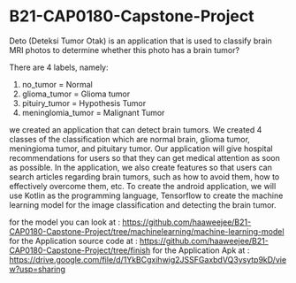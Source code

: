 # B21-CAP0180-Capstone-Project


Deto (Deteksi Tumor Otak) is an application that is used to classify brain MRI photos to determine whether this photo has a brain tumor?

There are 4 labels, namely:
1. no_tumor = Normal
2. glioma_tumor = Glioma tumor
3. pituiry_tumor = Hypothesis Tumor
4. meninglomia_tumor = Malignant Tumor

we created an application that can detect brain tumors. We created 4 classes of the classification which are normal brain, glioma tumor, meningioma tumor, and pituitary tumor. Our application will give hospital recommendations for users so that they can get medical attention as soon as possible. In the application, we also create features so that users can search articles regarding brain tumors, such as how to avoid them, how to effectively overcome them, etc. To create the android application, we will use Kotlin as the programming language, Tensorflow to create the machine learning model for the image classification and detecting the brain tumor.


for the model you can look at : https://github.com/haaweejee/B21-CAP0180-Capstone-Project/tree/machinelearning/machine-learning-model
for the Application source code at : https://github.com/haaweejee/B21-CAP0180-Capstone-Project/tree/finish
for the Application Apk at : https://drive.google.com/file/d/1YkBCgxihwig2JSSFGaxbdVQ3ysytp9kD/view?usp=sharing
